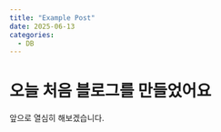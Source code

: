 ```yaml
---
title: "Example Post"
date: 2025-06-13
categories:
  - DB
---
```

# 오늘 처음 블로그를 만들었어요

앞으로 열심히 해보겠습니다.
